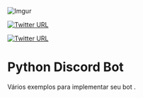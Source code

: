 ![Imgur](https://i.imgur.com/jAJfzJZ.png)

[![Twitter URL](https://img.shields.io/twitter/url/http/shields.io.svg?style=social&logo=twitter)](https://twitter.com/vagner_Stark)

[![Twitter URL](https://img.shields.io/badge/Server-Lado%20Negro-lightgrey.svg)](https://discordapp.com/invite/u6VZTJX)



# Python Discord Bot #
Vários exemplos para implementar seu bot .



